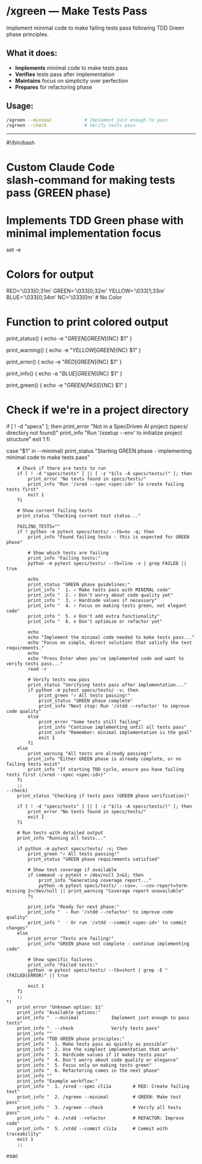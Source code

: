 # /xgreen — Make Tests Pass

Implement minimal code to make failing tests pass following TDD Green phase principles.

## What it does:
- **Implements** minimal code to make tests pass
- **Verifies** tests pass after implementation
- **Maintains** focus on simplicity over perfection
- **Prepares** for refactoring phase

## Usage:
```bash
/xgreen --minimal            # Implement just enough to pass
/xgreen --check              # Verify tests pass
```

---

#!/bin/bash

# Custom Claude Code slash‑command for making tests pass (GREEN phase)
# Implements TDD Green phase with minimal implementation focus

set -e

# Colors for output
RED='\033[0;31m'
GREEN='\033[0;32m'
YELLOW='\033[1;33m'
BLUE='\033[0;34m'
NC='\033[0m' # No Color

# Function to print colored output
print_status() {
    echo -e "${GREEN}[GREEN]${NC} $1"
}

print_warning() {
    echo -e "${YELLOW}[GREEN]${NC} $1"
}

print_error() {
    echo -e "${RED}[GREEN]${NC} $1"
}

print_info() {
    echo -e "${BLUE}[GREEN]${NC} $1"
}

print_green() {
    echo -e "${GREEN}[PASS]${NC} $1"
}

# Check if we're in a project directory
if [ ! -d "specs" ]; then
    print_error "Not in a SpecDriven AI project (specs/ directory not found)"
    print_info "Run '/xsetup --env' to initialize project structure"
    exit 1
fi

case "$1" in
    --minimal)
        print_status "Starting GREEN phase - implementing minimal code to make tests pass"
        
        # Check if there are tests to run
        if [ ! -d "specs/tests" ] || [ -z "$(ls -A specs/tests/)" ]; then
            print_error "No tests found in specs/tests/"
            print_info "Run '/xred --spec <spec-id>' to create failing tests first"
            exit 1
        fi
        
        # Show current failing tests
        print_status "Checking current test status..."
        
        FAILING_TESTS=""
        if ! python -m pytest specs/tests/ --tb=no -q; then
            print_info "Found failing tests - this is expected for GREEN phase"
            
            # Show which tests are failing
            print_info "Failing tests:"
            python -m pytest specs/tests/ --tb=line -v | grep FAILED || true
            
            echo
            print_status "GREEN phase guidelines:"
            print_info "  1. ✓ Make tests pass with MINIMAL code"
            print_info "  2. ✓ Don't worry about code quality yet"
            print_info "  3. ✓ Hardcode values if necessary"
            print_info "  4. ✓ Focus on making tests green, not elegant code"
            print_info "  5. ✗ Don't add extra functionality"
            print_info "  6. ✗ Don't optimize or refactor yet"
            
            echo
            echo "Implement the minimal code needed to make tests pass..."
            echo "Focus on simple, direct solutions that satisfy the test requirements."
            echo
            echo "Press Enter when you've implemented code and want to verify tests pass..."
            read -r
            
            # Verify tests now pass
            print_status "Verifying tests pass after implementation..."
            if python -m pytest specs/tests/ -v; then
                print_green "✓ All tests passing!"
                print_status "GREEN phase complete"
                print_info "Next step: Run '/xtdd --refactor' to improve code quality"
            else
                print_error "Some tests still failing"
                print_info "Continue implementing until all tests pass"
                print_info "Remember: minimal implementation is the goal"
                exit 1
            fi
        else
            print_warning "All tests are already passing!"
            print_info "Either GREEN phase is already complete, or no failing tests exist"
            print_info "If starting TDD cycle, ensure you have failing tests first (/xred --spec <spec-id>)"
        fi
        ;;
    --check)
        print_status "Checking if tests pass (GREEN phase verification)"
        
        if [ ! -d "specs/tests" ] || [ -z "$(ls -A specs/tests/)" ]; then
            print_error "No tests found in specs/tests/"
            exit 1
        fi
        
        # Run tests with detailed output
        print_info "Running all tests..."
        
        if python -m pytest specs/tests/ -v; then
            print_green "✓ All tests passing!"
            print_status "GREEN phase requirements satisfied"
            
            # Show test coverage if available
            if command -v pytest > /dev/null 2>&1; then
                print_info "Generating coverage report..."
                python -m pytest specs/tests/ --cov=. --cov-report=term-missing 2>/dev/null || print_warning "Coverage report unavailable"
            fi
            
            print_info "Ready for next phase:"
            print_info "  - Run '/xtdd --refactor' to improve code quality"
            print_info "  - Or run '/xtdd --commit <spec-id>' to commit changes"
        else
            print_error "Tests are failing!"
            print_info "GREEN phase not complete - continue implementing code"
            
            # Show specific failures
            print_info "Failed tests:"
            python -m pytest specs/tests/ --tb=short | grep -E "(FAILED|ERROR)" || true
            
            exit 1
        fi
        ;;
    *)
        print_error "Unknown option: $1"
        print_info "Available options:"
        print_info "  --minimal            Implement just enough to pass tests"
        print_info "  --check              Verify tests pass"
        print_info ""
        print_info "TDD GREEN phase principles:"
        print_info "  1. Make tests pass as quickly as possible"
        print_info "  2. Use the simplest implementation that works"
        print_info "  3. Hardcode values if it makes tests pass"
        print_info "  4. Don't worry about code quality or elegance"
        print_info "  5. Focus only on making tests green"
        print_info "  6. Refactoring comes in the next phase"
        print_info ""
        print_info "Example workflow:"
        print_info "  1. /xred --spec cli1a        # RED: Create failing test"
        print_info "  2. /xgreen --minimal         # GREEN: Make test pass"
        print_info "  3. /xgreen --check           # Verify all tests pass"
        print_info "  4. /xtdd --refactor          # REFACTOR: Improve code"
        print_info "  5. /xtdd --commit cli1a      # Commit with traceability"
        exit 1
        ;;
esac